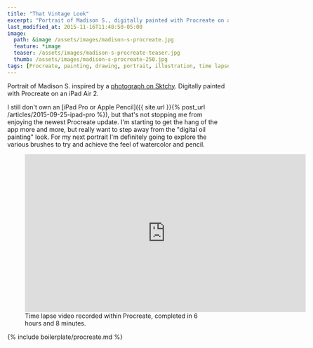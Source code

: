 ```yaml
---
title: "That Vintage Look"
excerpt: "Portrait of Madison S., digitally painted with Procreate on an iPad."
last_modified_at: 2015-11-16T11:48:50-05:00
image: 
  path: &image /assets/images/madison-s-procreate.jpg
  feature: *image
  teaser: /assets/images/madison-s-procreate-teaser.jpg
  thumb: /assets/images/madison-s-procreate-250.jpg
tags: [Procreate, painting, drawing, portrait, illustration, time lapse, Sktchy]
---
```


Portrait of Madison S. inspired by a [photograph on Sktchy](http://sktchy.com/clIrcc). Digitally painted with Procreate on an iPad Air 2. 

I still don't own an [iPad Pro or Apple Pencil]({{ site.url }}{% post_url /articles/2015-09-25-ipad-pro %}), but that's not stopping me from enjoying the newest Procreate update. I'm starting to get the hang of the app more and more, but really want to step away from the "digital oil painting" look. For my next portrait I'm definitely going to explore the various brushes to try and achieve the feel of watercolor and pencil.

<figure>
  <iframe width="640" height="360" src="https://www.youtube-nocookie.com/embed/ggx-gAmrKiM?controls=0&amp;showinfo=0" frameborder="0" allowfullscreen></iframe>
  <figcaption>Time lapse video recorded within Procreate, completed in 6 hours and 8 minutes.</figcaption>
</figure>

{% include boilerplate/procreate.md %}
